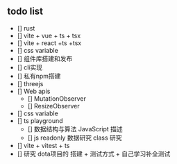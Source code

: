 ## todo list

- [] rust
- [] vite + vue + ts + tsx
- [] vite + react +ts +tsx
- [] css variable
- [] 组件库搭建和发布
- [] cli实现
- [] 私有npm搭建
- [] threejs 
- [] Web apis
  - [] MutationObserver
  - [] ResizeObserver
- [] css variable
- [] ts playground
  - [] 数据结构与算法 JavaScript 描述
  - [] js readonly 数据研究 class  研究
- [] vite + vitest + ts 
- [] 研究 dota项目的 搭建 + 测试方式 + 自己学习补全测试